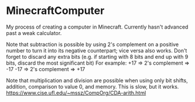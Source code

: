 # MinecraftComputer
My process of creating a computer in Minecraft. Currently hasn't advanced past a weak calculator.

Note that subtraction is possible by using 2's complement on a positive number to turn it into its negative counterpart; vice versa also works. Don't forget to discard any extra bits (e.g. if starting with 8 bits and end up with 9 bits, discard the most significant bit)
For example:
  +17 => 2's complement => -17
  -17 => 2's complement => +17

Note that multiplication and division are possible when using only bit shifts, addition, comparison to value 0, and memory. This is slow, but it works.
https://www.cise.ufl.edu/~mssz/CompOrg/CDA-arith.html
